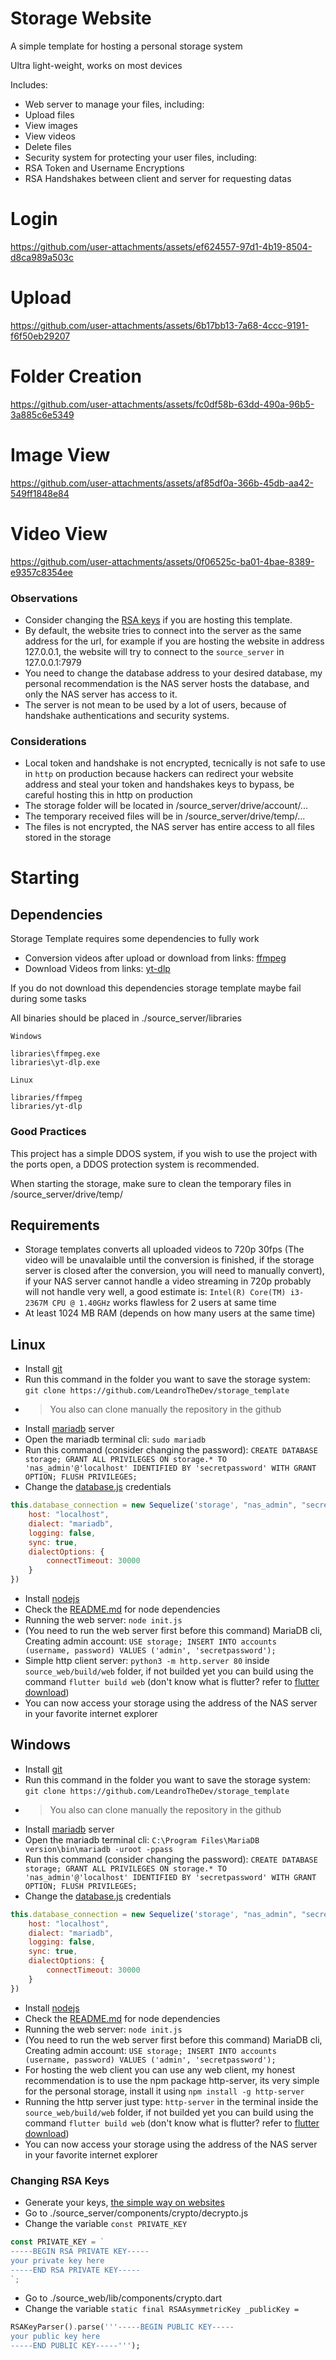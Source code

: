 # Storage Website
A simple template for hosting a personal storage system

Ultra light-weight, works on most devices

Includes:
- Web server to manage your files, including:
- Upload files
- View images
- View videos
- Delete files
- Security system for protecting your user files, including:
- RSA Token and Username Encryptions
- RSA Handshakes between client and server for requesting datas

# Login
https://github.com/user-attachments/assets/ef624557-97d1-4b19-8504-d8ca989a503c
# Upload
https://github.com/user-attachments/assets/6b17bb13-7a68-4ccc-9191-f6f50eb29207
# Folder Creation
https://github.com/user-attachments/assets/fc0df58b-63dd-490a-96b5-3a885c6e5349
# Image View
https://github.com/user-attachments/assets/af85df0a-366b-45db-aa42-549ff1848e84
# Video View
https://github.com/user-attachments/assets/0f06525c-ba01-4bae-8389-e9357c8354ee

### Observations
- Consider changing the [RSA keys](https://cryptotools.net/rsagen) if you are hosting this template.
- By default, the website tries to connect into the server as the same address for the url, for example if you are hosting the website in address 127.0.0.1, the website will try to connect to the ``source_server`` in 127.0.0.1:7979
- You need to change the database address to your desired database, my personal recommendation is the NAS server hosts the database, and only the NAS server has access to it.
- The server is not mean to be used by a lot of users, because of handshake authentications and security systems.

### Considerations
- Local token and handshake is not encrypted, tecnically is not safe to use in ``http`` on production because hackers can redirect your website address and steal your token and handshakes keys to bypass, be careful hosting this in http on production
- The storage folder will be located in /source_server/drive/account/...
- The temporary received files will be in /source_server/drive/temp/...
- The files is not encrypted, the NAS server has entire access to all files stored in the storage

# Starting
## Dependencies
Storage Template requires some dependencies to fully work
- Conversion videos after upload or download from links: [ffmpeg](https://github.com/BtbN/FFmpeg-Builds/releases)
- Download Videos from links: [yt-dlp](https://github.com/yt-dlp/yt-dlp)

If you do not download this dependencies storage template maybe fail during some tasks

All binaries should be placed in ./source_server/libraries

``Windows``
```
libraries\ffmpeg.exe
libraries\yt-dlp.exe
```
``Linux``
```
libraries/ffmpeg
libraries/yt-dlp
```

### Good Practices
This project has a simple DDOS system, if you wish to use the project with the ports open, a DDOS protection system is recommended.

When starting the storage, make sure to clean the temporary files in /source_server/drive/temp/

## Requirements
- Storage templates converts all uploaded videos to 720p 30fps (The video will be unavalaible until the conversion is finished, if the storage server is closed after the conversion, you will need to manually convert), if your NAS server cannot handle a video streaming in 720p probably will not handle very well, a good estimate is: ``Intel(R) Core(TM) i3-2367M CPU @ 1.40GHz`` works flawless for 2 users at same time
- At least 1024 MB RAM (depends on how many users at the same time)

## Linux
- Install [git](https://git-scm.com/downloads)
- Run this command in the folder you want to save the storage system: ``git clone https://github.com/LeandroTheDev/storage_template``
- > You also can clone manually the repository in the github
- Install [mariadb](https://mariadb.org/download/) server
- Open the mariadb terminal cli: ``sudo mariadb``
- Run this command (consider changing the password): ``CREATE DATABASE storage; GRANT ALL PRIVILEGES ON storage.* TO 'nas_admin'@'localhost' IDENTIFIED BY 'secretpassword' WITH GRANT OPTION; FLUSH PRIVILEGES;``
- Change the [database.js](https://github.com/LeandroTheDev/storage_template/blob/main/source_server/components/drive/database.js) credentials
```javascript
this.database_connection = new Sequelize('storage', "nas_admin", "secretpassword", {
    host: "localhost",
    dialect: "mariadb",
    logging: false,
    sync: true,
    dialectOptions: {
        connectTimeout: 30000
    }
})
```
- Install [nodejs](https://nodejs.org/en/download/package-manager)
- Check the [README.md](https://github.com/LeandroTheDev/storage_template/blob/main/source_server/README.md) for node dependencies
- Running the web server: ``node init.js``
- (You need to run the web server first before this command) MariaDB cli, Creating admin account: ``USE storage; INSERT INTO accounts (username, password) VALUES ('admin', 'secretpassword');``
- Simple http client server: ``python3 -m http.server 80`` inside ``source_web/build/web`` folder, if not builded yet you can build using the command ``flutter build web`` (don't know what is flutter? refer to [flutter download](https://docs.flutter.dev/get-started/install))
- You can now access your storage using the address of the NAS server in your favorite internet explorer

## Windows
- Install [git](https://git-scm.com/downloads)
- Run this command in the folder you want to save the storage system: ``git clone https://github.com/LeandroTheDev/storage_template``
- > You also can clone manually the repository in the github
- Install [mariadb](https://mariadb.org/download/) server
- Open the mariadb terminal cli: ``C:\Program Files\MariaDB version\bin\mariadb -uroot -ppass``
- Run this command (consider changing the password): ``CREATE DATABASE storage; GRANT ALL PRIVILEGES ON storage.* TO 'nas_admin'@'localhost' IDENTIFIED BY 'secretpassword' WITH GRANT OPTION; FLUSH PRIVILEGES;``
- Change the [database.js](https://github.com/LeandroTheDev/storage_template/blob/main/source_server/components/drive/database.js) credentials
```javascript
this.database_connection = new Sequelize('storage', "nas_admin", "secretpassword", {
    host: "localhost",
    dialect: "mariadb",
    logging: false,
    sync: true,
    dialectOptions: {
        connectTimeout: 30000
    }
})
```
- Install [nodejs](https://nodejs.org/en/download/package-manager)
- Check the [README.md](https://github.com/LeandroTheDev/storage_template/blob/main/source_server/README.md) for node dependencies
- Running the web server: ``node init.js``
- (You need to run the web server first before this command) MariaDB cli, Creating admin account: ``USE storage; INSERT INTO accounts (username, password) VALUES ('admin', 'secretpassword');``
- For hosting the web client you can use any web client, my honest recommendation is to use the npm package http-server, its very simple for the personal storage, install it using ``npm install -g http-server``
- Running the http server just type: ``http-server`` in the terminal inside the ``source_web/build/web`` folder, if not builded yet you can build using the command ``flutter build web`` (don't know what is flutter? refer to [flutter download](https://docs.flutter.dev/get-started/install))
- You can now access your storage using the address of the NAS server in your favorite internet explorer

### Changing RSA Keys
- Generate your keys, [the simple way on websites](https://cryptotools.net/rsagen)
- Go to ./source_server/components/crypto/decrypto.js
- Change the variable ``const PRIVATE_KEY``
```js
const PRIVATE_KEY = `
-----BEGIN RSA PRIVATE KEY-----
your private key here
-----END RSA PRIVATE KEY-----
`;
```
- Go to ./source_web/lib/components/crypto.dart
- Change the variable ``static final RSAAsymmetricKey _publicKey =``
```dart
RSAKeyParser().parse('''-----BEGIN PUBLIC KEY-----
your public key here
-----END PUBLIC KEY-----''');
```